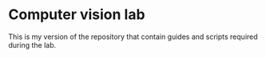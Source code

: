 # Computer vision lab

This is my version of the repository that contain guides and scripts required during the lab.
